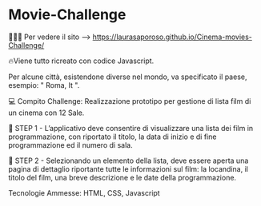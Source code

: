 # Movie-Challenge
👩🏻‍💻 Per vedere il sito -->  https://laurasaporoso.github.io/Cinema-movies-Challenge/

🔥Viene tutto ricreato con codice Javascript.

Per alcune città, esistendone diverse nel mondo, va specificato il paese, esempio: " Roma, It ".

💻 Compito Challenge:
Realizzazione prototipo per gestione di lista film di un cinema con 12 Sale. 

🔸 STEP 1 - L’applicativo deve consentire di visualizzare una lista dei film in programmazione, con riportato il titolo, la data di inizio e di fine programmazione ed il numero di sala.

🔸 STEP 2 - Selezionando un elemento della lista, deve essere aperta una pagina di dettaglio riportante tutte le informazioni sul film: la locandina, il titolo del film, una breve descrizione e le date della programmazione.

Tecnologie Ammesse: HTML, CSS, Javascript
